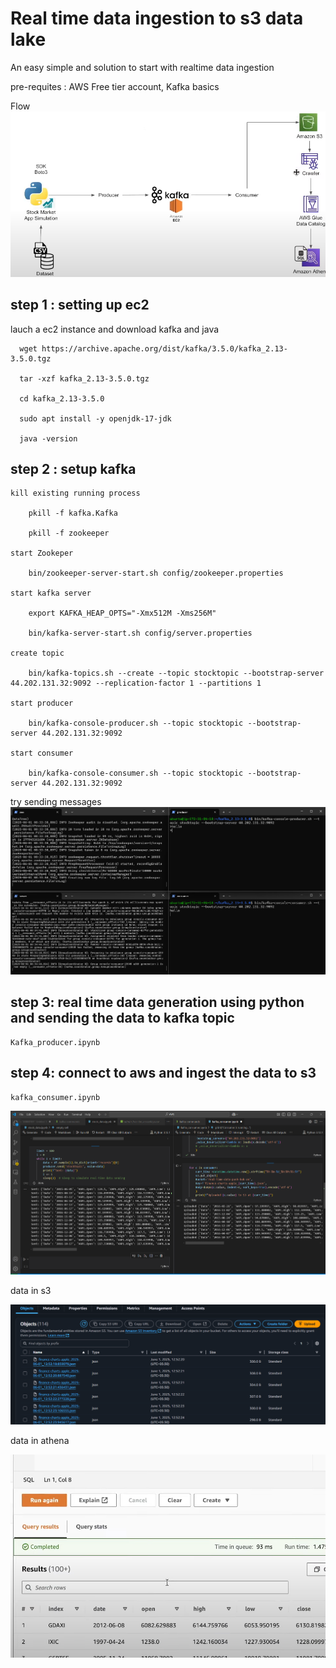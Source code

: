 # Real time data ingestion to s3 data lake

An easy simple and solution to start with realtime data ingestion

pre-requites : AWS Free tier account, Kafka basics

Flow
    ![alt text](images/image-3.png)

## step 1 : setting up ec2

  lauch a ec2 instance and download kafka and java 
  
      wget https://archive.apache.org/dist/kafka/3.5.0/kafka_2.13-3.5.0.tgz
  
      tar -xzf kafka_2.13-3.5.0.tgz
  
      cd kafka_2.13-3.5.0

      sudo apt install -y openjdk-17-jdk
  
      java -version

## step 2 : setup kafka 

    kill existing running process

        pkill -f kafka.Kafka
    
        pkill -f zookeeper

    start Zookeper

        bin/zookeeper-server-start.sh config/zookeeper.properties   

    start kafka server

        export KAFKA_HEAP_OPTS="-Xmx512M -Xms256M"

        bin/kafka-server-start.sh config/server.properties

    create topic 

        bin/kafka-topics.sh --create --topic stocktopic --bootstrap-server 44.202.131.32:9092 --replication-factor 1 --partitions 1

    start producer 

        bin/kafka-console-producer.sh --topic stocktopic --bootstrap-server 44.202.131.32:9092 

    start consumer 

        bin/kafka-console-consumer.sh --topic stocktopic --bootstrap-server 44.202.131.32:9092

try sending messages 
    ![alt text](images/image.png)


## step 3: real time data generation using python and sending the data to kafka topic 
    
    Kafka_producer.ipynb

## step 4: connect to aws and ingest the data to s3 

    kafka_consumer.ipynb

![alt text](images/image-1.png)

data in s3

![alt text](images/image-2.png)
     
data in athena 

![alt text](images/image-4.png)

